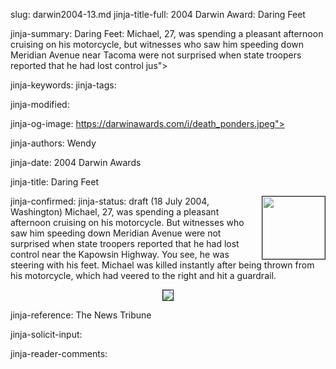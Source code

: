 slug: darwin2004-13.md
jinja-title-full: 2004 Darwin Award: Daring Feet

jinja-summary: Daring Feet: Michael, 27, was spending a pleasant afternoon cruising on his motorcycle, but witnesses who saw him speeding down Meridian Avenue near Tacoma were not surprised when state troopers reported that he had lost control jus">

jinja-keywords:
jinja-tags:

jinja-modified:

jinja-og-image: https://darwinawards.com/i/death_ponders.jpeg">

jinja-authors: Wendy

jinja-date: 2004 Darwin Awards


jinja-title: Daring Feet


jinja-confirmed:
jinja-status: draft
<IMG src="/i/darwin2004-13.icon.jpg" width=100 height=100 border=1 align=right>
(18 July 2004, Washington) Michael, 27, was spending a pleasant afternoon
cruising on his motorcycle. But witnesses who saw him speeding down
Meridian Avenue were not surprised when state troopers reported that he had
lost control near the Kapowsin Highway. You see, he was steering with his
feet. Michael was killed instantly after being thrown from his motorcycle,
which had veered to the right and hit a guardrail.

<P align=center>
<IMG src="/i/darwin2004-13.jpg" width= height= border=1>
<P align=center>
<!--#include virtual="/inc/votebar_viewvoteonly" -->

jinja-reference: The News Tribune

jinja-solicit-input:

jinja-reader-comments:



<!--#include file=nav_2004.html -->


